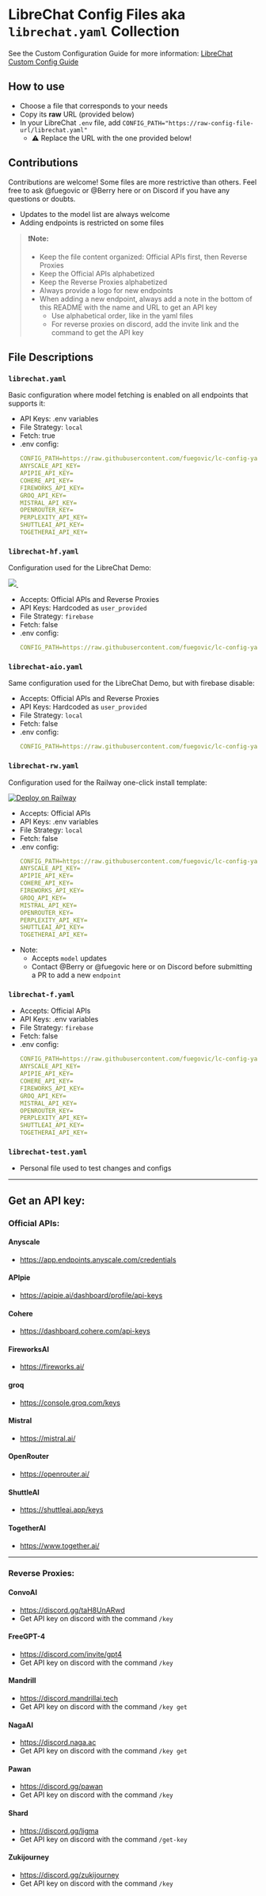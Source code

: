 # LibreChat Config Files aka `librechat.yaml` Collection
See the Custom Configuration Guide for more information: [LibreChat Custom Config Guide](https://docs.librechat.ai/install/configuration/custom_config.html)

## How to use
- Choose a file that corresponds to your needs
- Copy its **raw** URL (provided below)
- In your LibreChat `.env` file, add `CONFIG_PATH="https://raw-config-file-url/librechat.yaml"`
  - ⚠️ Replace the URL with the one provided below!

## Contributions
Contributions are welcome! Some files are more restrictive than others. Feel free to ask @fuegovic or @Berry here or on Discord if you have any questions or doubts.
- Updates to the model list are always welcome
- Adding endpoints is restricted on some files

> **❗Note:**
> - Keep the file content organized: Official APIs first, then Reverse Proxies
> - Keep the Official APIs alphabetized
> - Keep the Reverse Proxies alphabetized
> - Always provide a logo for new endpoints
> - When adding a new endpoint, always add a note in the bottom of this README with the name and URL to get an API key
>   - Use alphabetical order, like in the yaml files
>   - For reverse proxies on discord, add the invite link and the command to get the API key    

## File Descriptions
### `librechat.yaml`
Basic configuration where model fetching is enabled on all endpoints that supports it:
- API Keys: .env variables
- File Strategy: `local`
- Fetch: true
- .env config:
  ```yaml
  CONFIG_PATH=https://raw.githubusercontent.com/fuegovic/lc-config-yaml/main/librechat.yaml
  ANYSCALE_API_KEY=
  APIPIE_API_KEY=
  COHERE_API_KEY=
  FIREWORKS_API_KEY=
  GROQ_API_KEY=
  MISTRAL_API_KEY=
  OPENROUTER_KEY=
  PERPLEXITY_API_KEY=
  SHUTTLEAI_API_KEY=
  TOGETHERAI_API_KEY=
  ```

### `librechat-hf.yaml`
Configuration used for the LibreChat Demo:
<p align="left">
  <a href="https://demo.librechat.cfd/">
      <img src="https://github.com/fuegovic/lc-config-yaml/assets/32828263/d3a1e88f-fce0-4a8e-8c1d-5901a3e1c2dd">
  <img href="https://demo.librechat.cfd/">
  </a>
</p>

- Accepts: Official APIs and Reverse Proxies
- API Keys: Hardcoded as `user_provided`
- File Strategy: `firebase`
- Fetch: false
- .env config:
  ```yaml
  CONFIG_PATH=https://raw.githubusercontent.com/fuegovic/lc-config-yaml/main/librechat-hf.yaml
  ```

### `librechat-aio.yaml`
Same configuration used for the LibreChat Demo, but with firebase disable:

- Accepts: Official APIs and Reverse Proxies
- API Keys: Hardcoded as `user_provided`
- File Strategy: `local`
- Fetch: false
- .env config:
  ```yaml
  CONFIG_PATH=https://raw.githubusercontent.com/fuegovic/lc-config-yaml/main/librechat-aio.yaml
  ```

### `librechat-rw.yaml`
Configuration used for the Railway one-click install template:
<p align="left">
<a href="https://railway.app/template/b5k2mn?referralCode=HI9hWz">
  <img src="https://railway.app/button.svg" alt="Deploy on Railway">
</a>
</p>

- Accepts: Official APIs
- API Keys: .env variables
- File Strategy: `local`
- Fetch: false
- .env config:
  ```yaml
  CONFIG_PATH=https://raw.githubusercontent.com/fuegovic/lc-config-yaml/main/librechat-rw.yaml
  ANYSCALE_API_KEY=
  APIPIE_API_KEY=
  COHERE_API_KEY=
  FIREWORKS_API_KEY=
  GROQ_API_KEY=
  MISTRAL_API_KEY=
  OPENROUTER_KEY=
  PERPLEXITY_API_KEY=
  SHUTTLEAI_API_KEY=
  TOGETHERAI_API_KEY=
  ```
- Note:
  - Accepts `model` updates
  - Contact @Berry or @fuegovic here or on Discord before submitting a PR to add a new `endpoint`

### `librechat-f.yaml`
- Accepts: Official APIs
- API Keys: .env variables
- File Strategy: `firebase`
- Fetch: false
- .env config:
  ```yaml
  CONFIG_PATH=https://raw.githubusercontent.com/fuegovic/lc-config-yaml/main/librechat-f.yaml
  ANYSCALE_API_KEY=
  APIPIE_API_KEY=
  COHERE_API_KEY=
  FIREWORKS_API_KEY=
  GROQ_API_KEY=
  MISTRAL_API_KEY=
  OPENROUTER_KEY=
  PERPLEXITY_API_KEY=
  SHUTTLEAI_API_KEY=
  TOGETHERAI_API_KEY=
  ```

### `librechat-test.yaml`
- Personal file used to test changes and configs

---

## Get an API key:


### Official APIs:

#### Anyscale
- https://app.endpoints.anyscale.com/credentials

#### APIpie
- https://apipie.ai/dashboard/profile/api-keys

#### Cohere
- https://dashboard.cohere.com/api-keys

#### FireworksAI
- https://fireworks.ai/

#### groq
- https://console.groq.com/keys

#### Mistral
- https://mistral.ai/

#### OpenRouter
- https://openrouter.ai/

#### ShuttleAI
- https://shuttleai.app/keys

#### TogetherAI
- https://www.together.ai/

---

### Reverse Proxies:

#### ConvoAI
- https://discord.gg/taH8UnARwd
- Get API key on discord with the command `/key`

#### FreeGPT-4
- https://discord.com/invite/gpt4
- Get API key on discord with the command `/key`

#### Mandrill
- https://discord.mandrillai.tech
- Get API key on discord with the command `/key get` 

#### NagaAI
- https://discord.naga.ac
- Get API key on discord with the command `/key get` 

#### Pawan
- https://discord.gg/pawan
- Get API key on discord with the command `/key`

#### Shard
- https://discord.gg/ligma
- Get API key on discord with the command `/get-key`

#### Zukijourney
- https://discord.gg/zukijourney
- Get API key on discord with the command `/key`
